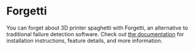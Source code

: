# Forgetti

You can forget about 3D printer spaghetti with Forgetti, an alternative to traditional failure detection software. Check out [the documentation](https://willuhmjs.github.io/forgetti/) for installation instructions, feature details, and more information.

